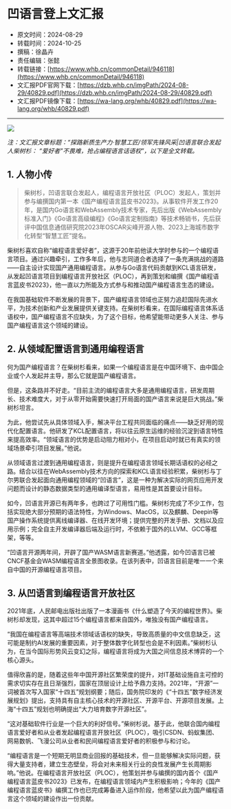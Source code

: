 # 凹语言登上文汇报

- 原文时间：2024-08-29
- 转载时间：2024-10-25
- 撰稿：徐晶卉
- 责任编辑：张懿
- 转载链接：[https://www.whb.cn/commonDetail/946118](https://www.whb.cn/commonDetail/946118)
- 文汇报PDF官网下载：[https://dzb.whb.cn/imgPath/2024-08-29/40829.pdf](https://dzb.whb.cn/imgPath/2024-08-29/40829.pdf)
- 文汇报PDF镜像下载：[https://wa-lang.org/whb/40829.pdf](https://wa-lang.org/whb/40829.pdf)

---

![](/st0058-01.png)

*注：文汇报文章标题：“探路新质生产力·智慧工匠/领军先锋风采|凹语言联合发起人柴树杉： “爱好者”不畏难，抢占编程语言话语权”，以下是全文转载。*

## 1. 人物小传

> 柴树杉，凹语言联合发起人，编程语言开放社区（PLOC）发起人，策划并参与编撰国内第一本《国产编程语言蓝皮书2023》。从事软件开发工作20年，是国内Go语言和WebAssembly技术专家，先后出版《WebAssembly标准入门》《Go语言高级编程》《Go语言定制指南》等技术畅销书，先后获评中国信息通信研究院2023年OSCAR尖峰开源人物、2023上海城市数字化转型“智慧工匠”提名。


柴树杉喜欢自称“编程语言爱好者”，这源于20年前他读大学时参与的一个编程语言项目。通过兴趣牵引，工作多年后，他与志同道合者选择了一条充满挑战的道路——自主设计实现国产通用编程语言。从参与Go语言代码贡献到KCL语言研发，从发起凹语言项目到编程语言开放社区（PLOC），再到策划和编撰《国产编程语言蓝皮书2023》，他一直以力所能及方式参与和推动国产编程语言生态的建设。

在我国基础软件不断发展的背景下，国产编程语言领域也正努力追赶国际先进水平，为技术创新和产业发展提供关键支持。在柴树杉看来，在国际编程语言体系话语权中，国产编程语言不应缺失，为了这个目标，他希望能带动更多人关注、参与国产编程语言这个领域的建设。

## 2. 从领域配置语言到通用编程语言

何为国产编程语言？在柴树杉看来，如果一个编程语言是在中国环境下、由中国企业或个人发起并主导，那么它就是国产编程语言。

但是，这条路并不好走。“目前主流的编程语言大多是通用编程语言，研发周期长、技术难度大，对于从零开始需要快速打开局面的国产语言来说是巨大挑战。”柴树杉坦言。

为此，他尝试先从具体领域入手，解决平台工程共同面临的痛点——缺乏好用的现代化配置语言。他研发了KCL配置语言，将以往云原生运维的经验沉淀到语言特性来提高效率。“领域语言的优势是启动阻力相对小，在项目启动时就已有真实的领域场景牵引项目发展。”他说。

从领域语言过渡到通用编程语言，则是提升在编程语言领域长期话语权的必经之路。结合以往在WebAssembly技术方向的探索和KCL语言经验积累，柴树杉与丁尔男联合发起面向通用编程领域的“凹语言”，这是一种为解决实际的网页应用开发问题而设计的静态数据类型的通用编译型语言，易用性是其首要设计目标。

如今，凹语言开源已有两年多，也跨过了可用性门槛。柴树杉完成了不少工作，包括实现绝大部分预期的语法特性，为Windows、MacOS，以及麒麟、Deepin等国产操作系统提供离线编译器、在线开发环境；提供完整的开发手册、文档以及应用示例；完全自主开发编译器后端及运行时，不依赖于国外的LLVM、GCC等框架，等等。

“凹语言开源两年间，开辟了国产WASM语言新赛道。”他透露，如今凹语言已被CNCF基金会WASM编程语言全景图收录。在该列表中，凹语言目前是唯一一个来自中国的开源编程语言项目。

## 3. 从凹语言到编程语言开放社区

2021年底，人民邮电出版社出版了一本漫画书《什么塑造了今天的编程世界》。柴树杉却发现，这其中超过15个编程语言都来自国外，唯独没有国产编程语言。

“我国在编程语言等高端技术领域话语权的缺失，导致高质量的中文信息缺乏，这可能是制约AI发展的重要因素，对于整体数字化转型也会是不利因素。”柴树杉认为，在当今国际形势风云变幻之际，编程语言将成为大国之间信息技术博弈的一个核心源头。

值得欣喜的是，随着这些年中国开源社区繁荣度的提升，对IT基础设施自主可控的需求切实存在且日渐强烈，国家在顶层设计上给予鼎力支持。2021年，“开源”一词被首次写入国家“十四五”规划纲要；随后，国务院印发的《“十四五”数字经济发展规划》提出，支持具有自主核心技术的开源社区、开源平台、开源项目发展。上海“十四五”规划也明确提出“大力培育数字开源社区”。

“这对基础软件行业是一个巨大的利好信号。”柴树杉说。基于此，他联合国内编程语言爱好者和从业者发起编程语言开放社区（PLOC），吸引CSDN、蚂蚁集团、网易数帆、飞漫公司从业者和民间编程语言爱好者的积极参与和讨论。

“编程语言是一个短期无明显商业回报的基础技术，但一旦能够解决实际问题，获得大量支持者，建立生态壁垒，将会对未来相关行业的良性发展产生长周期影响。”他说。在编程语言开放社区（PLOC），他策划并参与编撰的国内首个《国产编程语言蓝皮书2023》已发布，在编程语言领域内产生积极影响；今年的《国产编程语言蓝皮书》编撰工作也已完成筹备进入运作阶段，他希望以此为国产编程语言这个领域的建设作出一份贡献。
